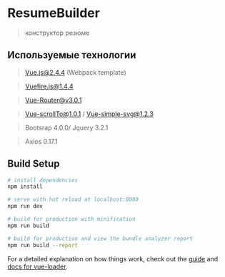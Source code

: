 # ResumeBuilder 
> конструктор резюме 

## Используемые технологии
> Vue.js@2.4.4 (Webpack template)

> Vuefire.js@1.4.4

> Vue-Router@v3.0.1

> Vue-scrollTo@1.0.1 / Vue-simple-svg@1.2.3

> Bootsrap 4.0.0/ Jquery 3.2.1

> Axios 0.17.1

## Build Setup

``` bash
# install dependencies
npm install

# serve with hot reload at localhost:8080
npm run dev

# build for production with minification
npm run build

# build for production and view the bundle analyzer report
npm run build --report
```

For a detailed explanation on how things work, check out the [guide](http://vuejs-templates.github.io/webpack/) and [docs for vue-loader](http://vuejs.github.io/vue-loader).
